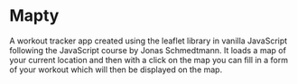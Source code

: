 # Mapty
A workout tracker app created using the leaflet library in vanilla JavaScript following the JavaScript course by Jonas Schmedtmann. It loads a map of your current location and then with a click on the map you can fill in a form of your workout which will then be displayed on the map.
